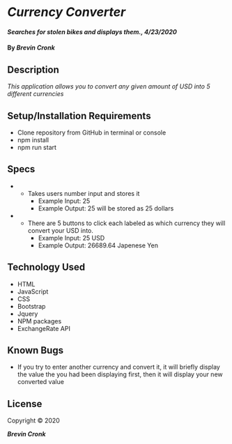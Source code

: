 # _Currency Converter_

#### _Searches for stolen bikes and displays them., 4/23/2020_

#### By _**Brevin Cronk**_

## Description

_This application allows you to convert any given amount of USD into 5 different currencies_

## Setup/Installation Requirements

* Clone repository from GitHub in terminal or console
* npm install
* npm run start


## Specs

* - Takes users number input and stores it
    * Example Input: 25
    * Example Output: 25 will be stored as 25 dollars

* - There are 5 buttons to click each labeled as which currency they will convert your USD into.
    * Example Input: 25 USD
    * Example Output: 26689.64 Japenese Yen

## Technology Used
  * HTML
  * JavaScript
  * CSS
  * Bootstrap
  * Jquery
  * NPM packages
  * ExchangeRate API

## Known Bugs
* If you try to enter another currency and convert it, it will briefly display the value the you had been displaying first, then it will display your new converted value

## License

Copyright © 2020

**_Brevin Cronk_**

